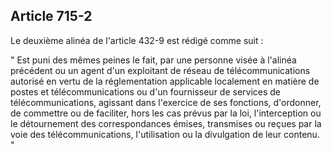 Article 715-2
----
Le deuxième alinéa de l'article 432-9 est rédigé comme suit :

" Est puni des mêmes peines le fait, par une personne visée à l'alinéa précédent
ou un agent d'un exploitant de réseau de télécommunications autorisé en vertu de
la réglementation applicable localement en matière de postes et
télécommunications ou d'un fournisseur de services de télécommunications,
agissant dans l'exercice de ses fonctions, d'ordonner, de commettre ou de
faciliter, hors les cas prévus par la loi, l'interception ou le détournement des
correspondances émises, transmises ou reçues par la voie des télécommunications,
l'utilisation ou la divulgation de leur contenu. "
